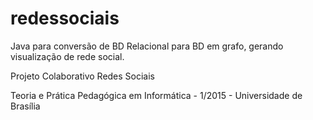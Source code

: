 # redessociais
Java para conversão de BD Relacional para BD em grafo, gerando visualização de rede social.

Projeto Colaborativo Redes Sociais 

Teoria e Prática Pedagógica em Informática - 1/2015 - Universidade de Brasília
